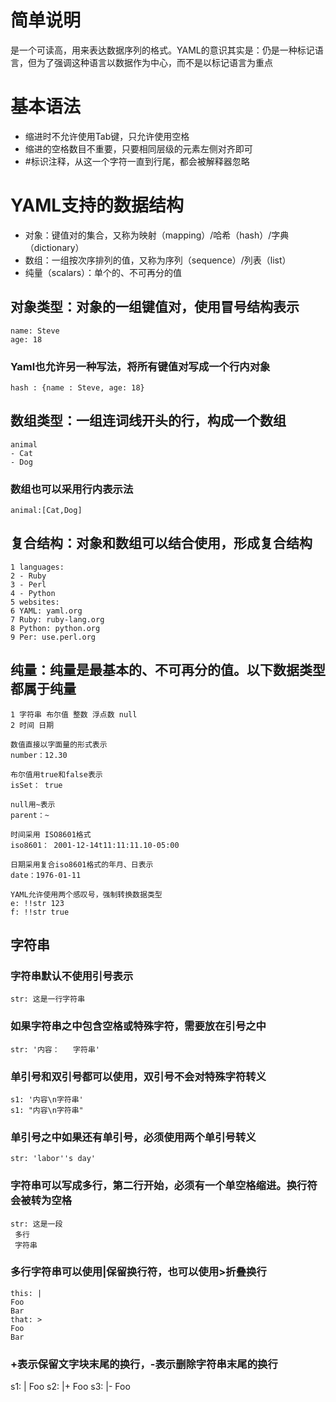 # 简单说明
是一个可读高，用来表达数据序列的格式。YAML的意识其实是：仍是一种标记语言，但为了强调这种语言以数据作为中心，而不是以标记语言为重点

# 基本语法
* 缩进时不允许使用Tab键，只允许使用空格
* 缩进的空格数目不重要，只要相同层级的元素左侧对齐即可
* #标识注释，从这一个字符一直到行尾，都会被解释器忽略

# YAML支持的数据结构
* 对象：键值对的集合，又称为映射（mapping）/哈希（hash）/字典（dictionary）
* 数组：一组按次序排列的值，又称为序列（sequence）/列表（list）
* 纯量（scalars）：单个的、不可再分的值

## 对象类型：对象的一组键值对，使用冒号结构表示
```
name: Steve
age: 18
```

### Yaml也允许另一种写法，将所有键值对写成一个行内对象
```
hash : {name : Steve, age: 18}
```
## 数组类型：一组连词线开头的行，构成一个数组
```
animal
- Cat
- Dog
```
### 数组也可以采用行内表示法
```
animal:[Cat,Dog]
```
## 复合结构：对象和数组可以结合使用，形成复合结构
```
1 languages:
2 - Ruby
3 - Perl
4 - Python
5 websites:
6 YAML: yaml.org
7 Ruby: ruby-lang.org
8 Python: python.org
9 Per: use.perl.org
```
## 纯量：纯量是最基本的、不可再分的值。以下数据类型都属于纯量
```
1 字符串 布尔值 整数 浮点数 null
2 时间 日期

数值直接以字面量的形式表示
number：12.30

布尔值用true和false表示
isSet： true

null用~表示
parent：~

时间采用 ISO8601格式
iso8601： 2001-12-14t11:11:11.10-05:00

日期采用复合iso8601格式的年月、日表示
date：1976-01-11

YAML允许使用两个感叹号，强制转换数据类型
e: !!str 123
f: !!str true

```
## 字符串
### 字符串默认不使用引号表示
```
str: 这是一行字符串
```
### 如果字符串之中包含空格或特殊字符，需要放在引号之中
```
str: '内容：   字符串'
```

### 单引号和双引号都可以使用，双引号不会对特殊字符转义
```
s1: '内容\n字符串'
s1: "内容\n字符串"
```
### 单引号之中如果还有单引号，必须使用两个单引号转义
```
str: 'labor''s day'
```
### 字符串可以写成多行，第二行开始，必须有一个单空格缩进。换行符会被转为空格
```
str: 这是一段
 多行
 字符串
```
### 多行字符串可以使用|保留换行符，也可以使用>折叠换行
```
this: |
Foo
Bar
that: >
Foo
Bar
```
### +表示保留文字块末尾的换行，-表示删除字符串末尾的换行
s1: |
 Foo
s2: |+
 Foo
s3: |-
 Foo
